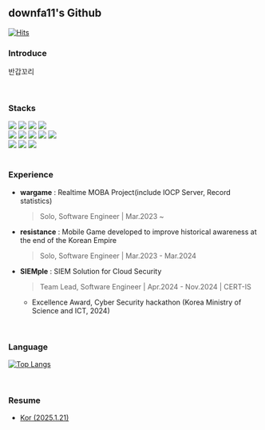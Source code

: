 ## downfa11's Github

[![Hits](https://hits.seeyoufarm.com/api/count/incr/badge.svg?url=https%3A%2F%2Fgithub.com%2Fdownfa11&count_bg=%2379C83D&title_bg=%23555555&icon=openlayers.svg&icon_color=%23E7E7E7&title=hits&edge_flat=false)](https://hits.seeyoufarm.com)

### Introduce

반갑꼬리

<br>

### Stacks

<div>
  
<img src="https://img.shields.io/badge/Spring%20Webflux-6DB33F?style=flat-square&logo=spring&logoColor=white"/>
<img src="https://img.shields.io/badge/Spring%20MVC-6DB33F?style=flat-square&logo=spring&logoColor=white"/>
<img src="https://img.shields.io/badge/Spring%20Data%20JPA-6DB33F?style=flat-square&logo=spring&logoColor=white"/>
<img src="https://img.shields.io/badge/Spring%20Security-6DB33F?style=flat-square&logo=spring-security&logoColor=white"/>
</div>

<div>
<img src="https://img.shields.io/badge/MySQL-4479A1?style=flat-square&logo=mysql&logoColor=white"/>
<img src="https://img.shields.io/badge/PostgreSQL-4169E1?style=flat-square&logo=postgresql&logoColor=white"/>
<img src="https://img.shields.io/badge/Apache%20Kafka-231F28?style=flat-square&logo=apache-kafka&logoColor=white"/>
<img src="https://img.shields.io/badge/Redis-DC382D?style=flat-square&logo=redis&logoColor=white"/>
<img src="https://img.shields.io/badge/ElasticSearch-005571?style=flat-square&logo=elasticsearch&logoColor=white"/>
</div>
  
<div>
<img src="https://img.shields.io/badge/GitHub%20Actions-2088FF?style=flat-square&logo=github-actions&logoColor=white"/>
<img src="https://img.shields.io/badge/Kubernetes-326CE5?style=flat-square&logo=kubernetes&logoColor=white"/>
<img src="https://img.shields.io/badge/IOCP%20Socket-000000?style=flat-square&logo=windows&logoColor=white"/>
</div>

<br>

### Experience
- **wargame** : Realtime MOBA Project(include IOCP Server, Record statistics)
  
    > Solo, Software Engineer  |  Mar.2023 ~
    
- **resistance** : Mobile Game developed to improve historical awareness at the end of the Korean Empire
  
    > Solo, Software Engineer  |  Mar.2023 - Mar.2024
    
- **SIEMple** : SIEM Solution for Cloud Security
  
  > Team Lead, Software Engineer  |  Apr.2024 - Nov.2024 | CERT-IS
    
  - Excellence Award, Cyber Security hackathon (Korea Ministry of Science and ICT, 2024)

<br>


### Language

[![Top Langs](https://github-readme-stats.vercel.app/api/top-langs/?username=downfa11)](https://github.com/anuraghazra/github-readme-stats)

<br>

### Resume
- [Kor (2025.1.21)](https://drive.google.com/file/d/11-TSkMdjl_9bheGn9bk2Rr7o8S0bXiFx/view?usp=sharing)

<br>

  

</br>

